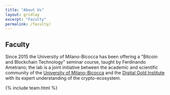 ```yaml
---
title: "About Us"
layout: gridlay
excerpt: "Faculty"
permalink: /faculty/
---
```


## Faculty

Since 2015 the University of Milano-Bicocca has been offering a
"Bitcoin and Blockchain Technology"
seminar course, taught by Ferdinando Ametrano;
the lab is a joint initiative between the
academic and scientific community of the
[University of Milano-Bicocca](http://www.unimib.it) and the
[Digital Gold Institute](http://www.dgi.io) with its
expert understanding of the crypto-ecosystem.

{% include team.html %}
